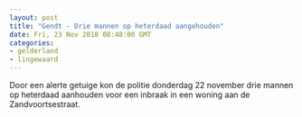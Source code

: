 ```yaml
---
layout: post
title: "Gendt - Drie mannen op heterdaad aangehouden"
date: Fri, 23 Nov 2018 08:48:00 GMT
categories: 
- gelderland 
- lingewaard 
---
```


Door een alerte getuige kon de politie donderdag 22 november drie mannen op heterdaad aanhouden voor een inbraak in een woning aan de Zandvoortsestraat.

